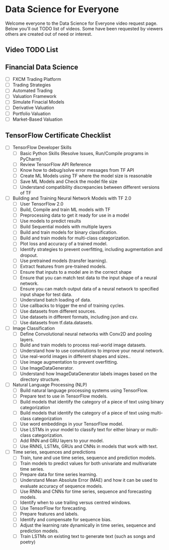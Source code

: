# Data Science for Everyone

Welcome everyone to the Data Science for Everyone video request page. Below you'll out TODO list of videos. Some have been requested by viewers others are created out of need or interest. 

## Video TODO List

## Financial Data Science
- [ ] FXCM Trading Platform
- [ ] Trading Strategies
- [ ] Automated Trading
- [ ] Valuation Framework
- [ ] Simulate Finacial Models
- [ ] Derivative Valuation
- [ ] Portfolio Valuation
- [ ] Market-Based Valuation

## TensorFlow Certificate Checklist
- [ ] TensorFlow Developer Skills
    - [ ] Basic Python Skills (Resolve Issues, Run/Compile programs in PyCharm)
    - [ ] Review TensorFlow API Reference
    - [ ] Know how to debug/solve error messages from TF API
    - [ ] Create ML Models using TF where the model size is reasonable
    - [ ] Save ML Models and Check the model file size
    - [ ] Understand compatibility discrepancies between different versions of TF

- [ ] Building and Training Neural Network Models with TF 2.0
    - [ ] User TensorFlow 2.0
    - [ ] Build, Compile and train ML models with TF
    - [ ] Preprocessing data to get it ready for use in a model
    - [ ] Use models to predict results
    - [ ] Build Sequential models with multiple layers
    - [ ] Build and train models for binary classification.
    - [ ] Build and train models for multi-class categorization.
    - [ ] Plot loss and accuracy of a trained model.
    - [ ] Identify strategies to prevent overfitting, including augmentation and dropout.
    - [ ] Use pretrained models (transfer learning).
    - [ ] Extract features from pre-trained models.
    - [ ] Ensure that inputs to a model are in the correct shape
    - [ ] Ensure that you can match test data to the input shape of a neural network.
    - [ ] Ensure you can match output data of a neural network to specified input shape for test data.
    - [ ] Understand batch loading of data.
    - [ ] Use callbacks to trigger the end of training cycles.
    - [ ] Use datasets from different sources.
    - [ ] Use datasets in different formats, including json and csv.
    - [ ] Use datasets from tf.data.datasets.

- [ ] Image Classification
    - [ ] Define Convolutional neural networks with Conv2D and pooling layers.
    - [ ] Build and train models to process real-world image datasets.
    - [ ] Understand how to use convolutions to improve your neural network.
    - [ ] Use real-world images in different shapes and sizes..
    - [ ] Use image augmentation to prevent overfitting.
    - [ ] Use ImageDataGenerator.
    - [ ] Understand how ImageDataGenerator labels images based on the directory structure.

- [ ] Natural Language Processing (NLP)
    - [ ] Build natural language processing systems using TensorFlow.
    - [ ] Prepare text to use in TensorFlow models.
    - [ ] Build models that identify the category of a piece of text using binary categorization
    - [ ] Build models that identify the category of a piece of text using multi-class categorization
    - [ ] Use word embeddings in your TensorFlow model.
    - [ ] Use LSTMs in your model to classify text for either binary or multi-class categorization.
    - [ ] Add RNN and GRU layers to your model.
    - [ ] Use RNNS, LSTMs, GRUs and CNNs in models that work with text.

- [ ] Time series, sequences and predictions
    - [ ] Train, tune and use time series, sequence and prediction models.
    - [ ] Train models to predict values for both univariate and multivariate time series.
    - [ ] Prepare data for time series learning.
    - [ ] Understand Mean Absolute Error (MAE) and how it can be used to evaluate accuracy of sequence models.
    - [ ] Use RNNs and CNNs for time series, sequence and forecasting models.
    - [ ] Identify when to use trailing versus centred windows.
    - [ ] Use TensorFlow for forecasting.
    - [ ] Prepare features and labels.
    - [ ] Identify and compensate for sequence bias.
    - [ ] Adjust the learning rate dynamically in time series, sequence and prediction models.
    - [ ] Train LSTMs on existing text to generate text (such as songs and poetry)
